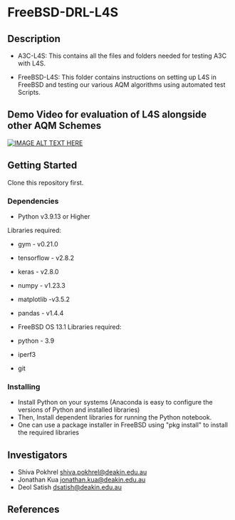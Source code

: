 # FreeBSD-DRL-L4S
 



## Description

- A3C-L4S: This contains all the files and folders needed for testing A3C with L4S.

- FreeBSD-L4S: This folder contains instructions on setting up L4S in FreeBSD and testing our various AQM algorithms using automated test Scripts.

## Demo Video for evaluation of L4S alongside other AQM Schemes
[![IMAGE ALT TEXT HERE](https://img.youtube.com/vi/TmJMeqqBBx8/0.jpg)](https://www.youtube.com/watch?v=TmJMeqqBBx8)



## Getting Started

Clone this repository first.

### Dependencies

* Python v3.9.13 or Higher

Libraries required:
* gym - v0.21.0
* tensorflow - v2.8.2
* keras - v2.8.0
* numpy - v1.23.3
* matplotlib -v3.5.2
* pandas - v1.4.4


* FreeBSD OS 13.1
Libraries required:
* python - 3.9
* iperf3
* git



### Installing

* Install Python on your systems (Anaconda is easy to configure the versions of Python and installed libraries)
* Then, Install dependent libraries for running the Python notebook.
* One can use a package installer in FreeBSD using "pkg install"  to install the required libraries






## Investigators

- Shiva Pokhrel <shiva.pokhrel@deakin.edu.au>
- Jonathan Kua <jonathan.kua@deakin.edu.au>
- Deol Satish <dsatish@deakin.edu.au>

## References



